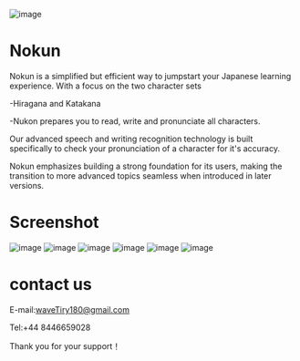 ![image](https://github.com/chenrongke/Nokun/blob/master/180.png)
# Nokun

Nokun is a simplified but efficient way to jumpstart your Japanese learning experience.
 With a focus on the two character sets

-Hiragana and Katakana

-Nukon prepares you to read, write and pronunciate all characters. 

Our advanced speech and writing recognition technology is built specifically to check your pronunciation of a character for it's accuracy.

 Nokun emphasizes building a strong foundation for its users, making the transition to more advanced topics seamless when introduced in later versions.
 
 # Screenshot
 ![image](https://github.com/chenrongke/Nokun/blob/master/short1.png)
 ![image](https://github.com/chenrongke/Nokun/blob/master/short2.png)
 ![image](https://github.com/chenrongke/Nokun/blob/master/short3.png)
 ![image](https://github.com/chenrongke/Nokun/blob/master/short4.png)
 ![image](https://github.com/chenrongke/Nokun/blob/master/short5.png)
 ![image](https://github.com/chenrongke/Nokun/blob/master/short6.png)
 
 
 # contact us
 E-mail:waveTiry180@gmail.com
 
 Tel:+44 8446659028
 
 Thank you for your support！
